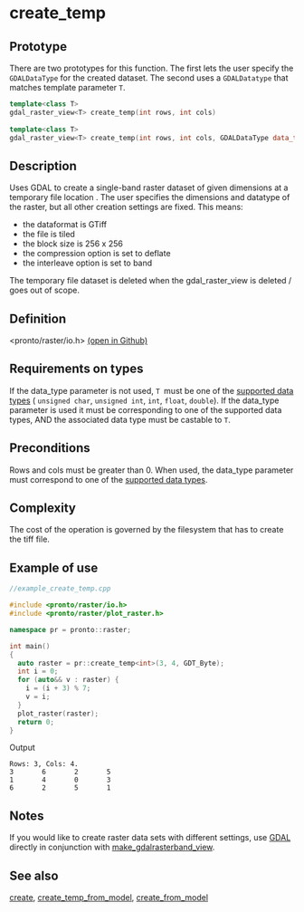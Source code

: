 # create_temp
## Prototype
There are two prototypes for this function. The first lets the user specify the `GDALDataType` for the created dataset. The second uses a `GDALDatatype` that matches template parameter `T`.

```cpp
template<class T>
gdal_raster_view<T> create_temp(int rows, int cols)
 
template<class T>
gdal_raster_view<T> create_temp(int rows, int cols, GDALDataType data_type)
```

## Description
Uses GDAL to create a single-band raster dataset of given dimensions at a temporary file location . The user specifies the dimensions and datatype of the raster, but all other creation settings are fixed. This means:
- the dataformat is GTiff
- the file is tiled
- the block size is 256 x 256
- the compression option is set to deflate
- the interleave option is set to band

The temporary file dataset is deleted when the gdal_raster_view is deleted / goes out of scope. 
  
## Definition
<pronto/raster/io.h> [(open in Github)](https://github.com/ahhz/raster/blob/master/include/pronto/raster/io.h)

## Requirements on types
If the data_type parameter is not used, `T `must be one of the [supported data types](./../types/gdal_data_type.md) ( `unsigned char`, `unsigned int`, `int`, `float`, `double`).
If the data_type parameter is used it must be corresponding to one of the supported data types, AND the associated data type must be castable to `T`.

## Preconditions
Rows and cols must be greater than 0. When used, the data_type parameter must correspond to one of the [supported data types](./../types/gdal_data_type.md). 

## Complexity
The cost of the operation is governed by the filesystem that has to create the tiff file. 

## Example of use
```cpp
//example_create_temp.cpp

#include <pronto/raster/io.h>
#include <pronto/raster/plot_raster.h>

namespace pr = pronto::raster;

int main()
{
  auto raster = pr::create_temp<int>(3, 4, GDT_Byte);
  int i = 0;
  for (auto&& v : raster) {
    i = (i + 3) % 7;
    v = i;
  }
  plot_raster(raster);
  return 0;
}
```
Output
```
Rows: 3, Cols: 4.
3       6       2       5
1       4       0       3
6       2       5       1
```

## Notes
If you would like to create raster data sets with different settings, use [GDAL](www.gdal.org) directly in conjunction with [make_gdalrasterband_view](./make_gdalrasterband_view.md).

## See also
[create](./create.md), [create_temp_from_model](./create_temp_from_model.md), [create_from_model](./create_from_model.md)